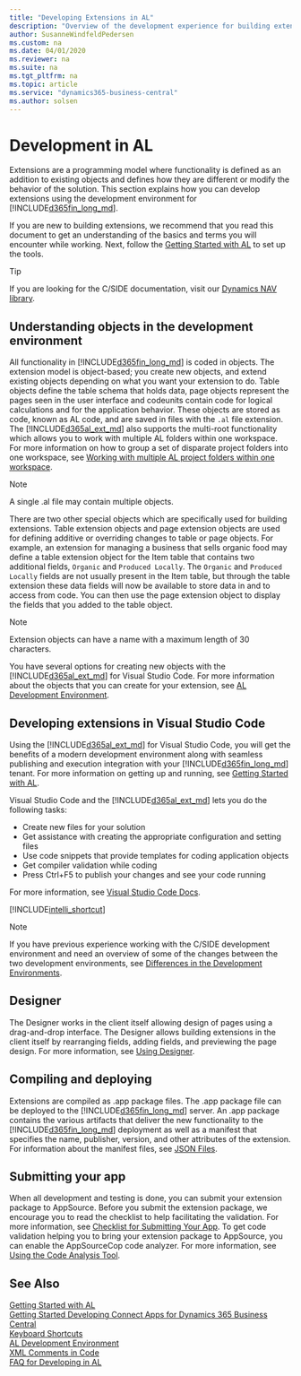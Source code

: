 ```yaml
---
title: "Developing Extensions in AL"
description: "Overview of the development experience for building extensions using the AL language."
author: SusanneWindfeldPedersen
ms.custom: na
ms.date: 04/01/2020
ms.reviewer: na
ms.suite: na
ms.tgt_pltfrm: na
ms.topic: article
ms.service: "dynamics365-business-central"
ms.author: solsen
---
```


# Development in AL

Extensions are a programming model where functionality is defined as an addition to existing objects and defines how they are different or modify the behavior of the solution. This section explains how you can develop extensions using the development environment for [!INCLUDE[d365fin_long_md](includes/d365fin_long_md.md)]. 

If you are new to building extensions, we recommend that you read this document to get an understanding of the basics and terms you will encounter while working. Next, follow the [Getting Started with AL](devenv-get-started.md) to set up the tools.

> [!TIP]  
> If you are looking for the C/SIDE documentation, visit our [Dynamics NAV library](/dynamics-nav/development).

## Understanding objects in the development environment

All functionality in [!INCLUDE[d365fin_long_md](includes/d365fin_long_md.md)] is coded in objects. The extension model is object-based; you create new objects, and extend existing objects depending on what you want your extension to do. Table objects define the table schema that holds data, page objects represent the pages seen in the user interface and codeunits contain code for logical calculations and for the application behavior. These objects are stored as code, known as AL code, and are saved in files with the `.al` file extension. The [!INCLUDE[d365al_ext_md](../includes/d365al_ext_md.md)] also supports the multi-root functionality which allows you to work with multiple AL folders within one workspace. 
For more information on how to group a set of disparate project folders into one workspace, see [Working with multiple AL project folders within one workspace](devenv-multiroot-workspaces.md).


> [!NOTE]  
> A single .al file may contain multiple objects.

There are two other special objects which are specifically used for building extensions. Table extension objects and page extension objects are used for defining additive or overriding changes to table or page objects. For example, an extension for managing a business that sells organic food may define a table extension object for the Item table that contains two additional fields, `Organic` and `Produced Locally`. The `Organic` and `Produced Locally` fields are not usually present in the Item table, but through the table extension these data fields will now be available to store data in and to access from code. You can then use the page extension object to display the fields that you added to the table object.

> [!NOTE]  
> Extension objects can have a name with a maximum length of 30 characters.

You have several options for creating new objects with the [!INCLUDE[d365al_ext_md](../includes/d365al_ext_md.md)] for Visual Studio Code. For more information about the objects that you can create for your extension, see [AL Development Environment](devenv-reference-overview.md).

## Developing extensions in Visual Studio Code
Using the [!INCLUDE[d365al_ext_md](../includes/d365al_ext_md.md)] for Visual Studio Code, you will get the benefits of a modern development environment along with seamless publishing and execution integration with your [!INCLUDE[d365fin_long_md](includes/d365fin_long_md.md)] tenant. For more information on getting up and running, see [Getting Started with AL](devenv-get-started.md).

Visual Studio Code and the [!INCLUDE[d365al_ext_md](../includes/d365al_ext_md.md)] lets you do the following tasks:

- Create new files for your solution
- Get assistance with creating the appropriate configuration and setting files
- Use code snippets that provide templates for coding application objects
- Get compiler validation while coding
- Press Ctrl+F5 to publish your changes and see your code running

For more information, see [Visual Studio Code Docs](https://code.visualstudio.com/docs).

[!INCLUDE[intelli_shortcut](includes/intelli_shortcut.md)]

> [!NOTE]
> If you have previous experience working with the C/SIDE development environment and need an overview of some of the changes between the two development environments, see [Differences in the Development Environments](devenv-differences.md).

## Designer
The Designer works in the client itself allowing design of pages using a drag-and-drop interface. The Designer allows building extensions in the client itself by rearranging fields, adding fields, and previewing the page design. For more information, see [Using Designer](devenv-inclient-designer.md).

## Compiling and deploying
Extensions are compiled as .app package files. The .app package file can be deployed to the [!INCLUDE[d365fin_long_md](includes/d365fin_long_md.md)] server. An .app package contains the various artifacts that deliver the new functionality to the [!INCLUDE[d365fin_long_md](includes/d365fin_long_md.md)] deployment as well as a manifest that specifies the name, publisher, version, and other attributes of the extension. For information about the manifest files, see [JSON Files](devenv-json-files.md).

## Submitting your app
When all development and testing is done, you can submit your extension package to AppSource. Before you submit the extension package, we encourage you to read the checklist to help facilitating the validation. For more information, see [Checklist for Submitting Your App](devenv-checklist-submission.md). To get code validation helping you to bring your extension package to AppSource, you can enable the AppSourceCop code analyzer. For more information, see [Using the Code Analysis Tool](devenv-using-code-analysis-tool.md).

## See Also

[Getting Started with AL](devenv-get-started.md)  
[Getting Started Developing Connect Apps for Dynamics 365 Business Central](devenv-develop-connect-apps.md)  
[Keyboard Shortcuts](devenv-keyboard-shortcuts.md)  
[AL Development Environment](devenv-reference-overview.md)  
[XML Comments in Code](devenv-xml-comments.md)  
[FAQ for Developing in AL](devenv-dev-faq.md)  
